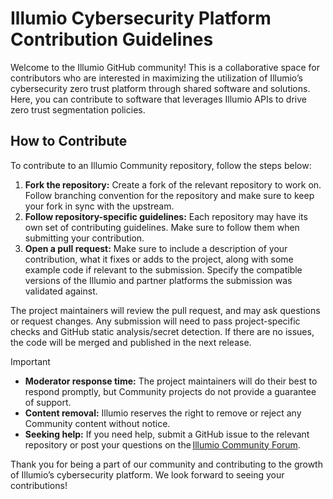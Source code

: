 # Illumio Cybersecurity Platform Contribution Guidelines  

Welcome to the Illumio GitHub community! This is a collaborative space for contributors who are interested in maximizing the utilization of Illumio’s cybersecurity zero trust platform through shared software and solutions. Here, you can contribute to software that leverages Illumio APIs to drive zero trust segmentation policies.  
 
## How to Contribute

To contribute to an Illumio Community repository, follow the steps below:

1. **Fork the repository:** Create a fork of the relevant repository to work on. Follow branching convention for the repository and make sure to keep your fork in sync with the upstream.  
2. **Follow repository-specific guidelines:** Each repository may have its own set of contributing guidelines. Make sure to follow them when submitting your contribution.  
3. **Open a pull request:** Make sure to include a description of your contribution, what it fixes or adds to the project, along with some example code if relevant to the submission. Specify the compatible versions of the Illumio and partner platforms the submission was validated against.  

The project maintainers will review the pull request, and may ask questions or request changes. Any submission will need to pass project-specific checks and GitHub static analysis/secret detection. If there are no issues, the code will be merged and published in the next release.  

> [!IMPORTANT]
> * **Moderator response time:** The project maintainers will do their best to respond promptly, but Community projects do not provide a guarantee of support.  
> * **Content removal:** Illumio reserves the right to remove or reject any Community content without notice.  
> * **Seeking help:** If you need help, submit a GitHub issue to the relevant repository or post your questions on the [Illumio Community Forum](https://community.illumio.com/s/).  

Thank you for being a part of our community and contributing to the growth of Illumio’s cybersecurity platform. We look forward to seeing your contributions!  

